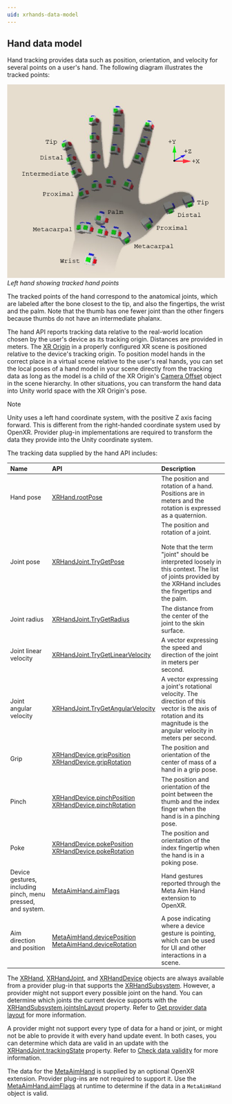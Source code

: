 ```yaml
---
uid: xrhands-data-model
---
```


## Hand data model

Hand tracking provides data such as position, orientation, and velocity for several points on a user's hand. The following diagram illustrates the tracked points:

![Tracked points of a hand](../images/xrhands-data-model.png)<br />*Left hand showing tracked hand points*

The tracked points of the hand correspond to the anatomical joints, which are labeled after the bone closest to the tip, and also the fingertips, the wrist and the palm. Note that the thumb has one fewer joint than the other fingers because thumbs do not have an intermediate phalanx.

The hand API reports tracking data relative to the real-world location chosen by the user's device as its tracking origin. Distances are provided in meters. The [XR Origin](https://docs.unity3d.com/Packages/com.unity.xr.core-utils@2.2/manual/xr-origin.html) in a properly configured XR scene is positioned relative to the device's tracking origin. To position model hands in the correct place in a virtual scene relative to the user's real hands, you can set the local poses of a hand model in your scene directly from the tracking data as long as the model is a child of the XR Origin's [Camera Offset](https://docs.unity3d.com/Packages/com.unity.xr.core-utils@2.2/manual/xr-origin-reference.html) object in the scene hierarchy. In other situations, you can transform the hand data into Unity world space with the XR Origin's pose.

> [!Note]
> Unity uses a left hand coordinate system, with the positive Z axis facing forward. This is different from the right-handed coordinate system used by OpenXR. Provider plug-in implementations are required to transform the data they provide into the Unity coordinate system. 

The tracking data supplied by the hand API includes:

| Name| API | Description |
|:---|:---|:---| 
| Hand pose| [XRHand.rootPose](xref:UnityEngine.XR.Hands.XRHand.rootPose*) | The position and rotation of a hand. Positions are in meters and the rotation is expressed as a quaternion. |
| Joint pose| [XRHandJoint.TryGetPose](xref:UnityEngine.XR.Hands.XRHandJoint.TryGetPose(UnityEngine.Pose@)) | The position and rotation of a joint.<br /><br/>Note that the term "joint" should be interpreted loosely in this context. The list of joints provided by the XRHand includes the fingertips and the palm. |
| Joint radius| [XRHandJoint.TryGetRadius](xref:UnityEngine.XR.Hands.XRHandJoint.TryGetRadius*) | The distance from the center of the joint to the skin surface. |
| Joint linear velocity| [XRHandJoint.TryGetLinearVelocity](xref:UnityEngine.XR.Hands.XRHandJoint.TryGetLinearVelocity*) | A vector expressing the speed and direction of the joint in meters per second. |
| Joint angular velocity| [XRHandJoint.TryGetAngularVelocity](xref:UnityEngine.XR.Hands.XRHandJoint.TryGetAngularVelocity*) | A vector expressing a joint's rotational velocity. The direction of this vector is the axis of rotation and its magnitude is the angular velocity in meters per second. |
| Grip| [XRHandDevice.gripPosition](xref:UnityEngine.XR.Hands.XRHandDevice.gripPosition*)<br />[XRHandDevice.gripRotation](xref:UnityEngine.XR.Hands.XRHandDevice.gripRotation*) | The position and orientation of the center of mass of a hand in a grip pose. |
| Pinch| [XRHandDevice.pinchPosition](xref:UnityEngine.XR.Hands.XRHandDevice.pinchPosition)<br />[XRHandDevice.pinchRotation](xref:UnityEngine.XR.Hands.XRHandDevice.pinchRotation) | The position and orientation of the point between the thumb and the index finger when the hand is in a pinching pose. |
| Poke| [XRHandDevice.pokePosition](xref:UnityEngine.XR.Hands.XRHandDevice.pokePosition)<br />[XRHandDevice.pokeRotation](xref:UnityEngine.XR.Hands.XRHandDevice.pokeRotation) | The position and orientation of the index fingertip when the hand is in a poking pose. |
| Device gestures, including pinch, menu pressed, and system.| [MetaAimHand.aimFlags](xref:UnityEngine.XR.Hands.OpenXR.MetaHandTrackingAim.MetaAimHand.aimFlags*) | Hand gestures reported through the Meta Aim Hand extension to OpenXR. |
| Aim direction and position| [MetaAimHand.devicePosition](xref:UnityEngine.InputSystem.TrackedDevice.devicePosition)<br />[MetaAimHand.deviceRotation](xref:UnityEngine.InputSystem.TrackedDevice.deviceRotation) | A pose indicating where a device gesture is pointing, which can be used for UI and other interactions in a scene. |


The [XRHand](xref:UnityEngine.XR.Hands.XRHand), [XRHandJoint](xref:UnityEngine.XR.Hands.XRHandJoint), and [XRHandDevice](xref:UnityEngine.XR.Hands.XRHandDevice) objects are always available from a provider plug-in that supports the [XRHandSubsystem](xref:UnityEngine.XR.Hands.XRHandSubsystem). However, a provider might not support every possible joint on the hand. You can determine which joints the current device supports with the [XRHandSubsystem.jointsInLayout](xref:UnityEngine.XR.Hands.XRHandSubsystem.jointsInLayout) property. Refer to [Get provider data layout](xref:xrhands-access-data#joint-layout) for more information. 

A provider might not support every type of data for a hand or joint, or might not be able to provide it with every hand update event. In both cases, you can determine which data are valid in an update with the  [XRHandJoint.trackingState](xref:UnityEngine.XR.Hands.XRHandJoint.trackingState) property. Refer to [Check data validity](xref:xrhands-access-data#check-data-validity) for more information.

The data for the [MetaAimHand](xref:UnityEngine.XR.Hands.MetaAimHand) is supplied by an optional OpenXR extension. Provider plug-ins are not required to support it. Use the [MetaAimHand.aimFlags](xref:UnityEngine.XR.Hands.MetaAimHand.aimFlags) at runtime to determine if the data in a `MetaAimHand` object is valid. 
